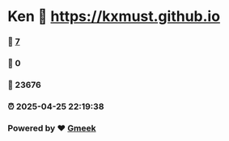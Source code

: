 # Ken :link: https://kxmust.github.io 
### :page_facing_up: [7](https://kxmust.github.io/tag.html) 
### :speech_balloon: 0 
### :hibiscus: 23676 
### :alarm_clock: 2025-04-25 22:19:38 
### Powered by :heart: [Gmeek](https://github.com/Meekdai/Gmeek)
